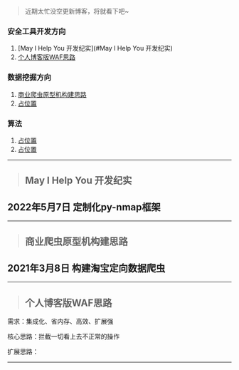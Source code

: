 > 近期太忙没空更新博客，将就看下吧~

### 安全工具开发方向
1. [May I Help You 开发纪实](#May I Help You 开发纪实)
2. [个人博客版WAF思路](#个人博客版WAF思路)

### 数据挖掘方向
1. [商业爬虫原型机构建思路](#商业爬虫原型机构建思路)
2. [占位置]()

### 算法
1. [占位置]()
2. [占位置]()

------
> ## May I Help You 开发纪实
2022年5月7日 定制化py-nmap框架
-------

------
> ## 商业爬虫原型机构建思路
2021年3月8日 构建淘宝定向数据爬虫
-------

------
> ## 个人博客版WAF思路
需求：集成化、省内存、高效、扩展强

核心思路：拦截一切看上去不正常的操作

扩展思路：

-------